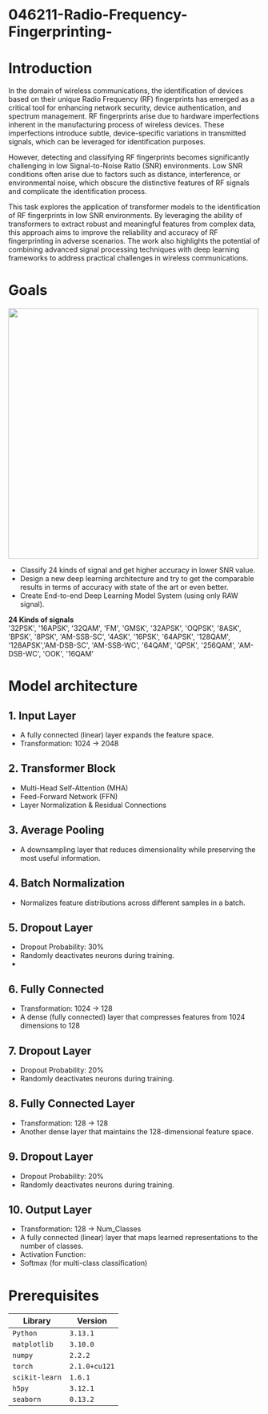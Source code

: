 # 046211-Radio-Frequency-Fingerprinting-
# Introduction
In the domain of wireless communications, the identification of devices based on their unique Radio Frequency (RF) fingerprints has emerged as a critical tool for enhancing network security, device authentication, and spectrum management. RF fingerprints arise due to hardware imperfections inherent in the manufacturing process of wireless devices. These imperfections introduce subtle, device-specific variations in transmitted signals, which can be leveraged for identification purposes.

However, detecting and classifying RF fingerprints becomes significantly challenging in low Signal-to-Noise Ratio (SNR) environments. Low SNR conditions often arise due to factors such as distance, interference, or environmental noise, which obscure the distinctive features of RF signals and complicate the identification process.

This task explores the application of transformer models to the identification of RF fingerprints in low SNR environments. By leveraging the ability of transformers to extract robust and meaningful features from complex data, this approach aims to improve the reliability and accuracy of RF fingerprinting in adverse scenarios. The work also highlights the potential of combining advanced signal processing techniques with deep learning frameworks to address practical challenges in wireless communications.

# Goals
<img src="https://github.com/alexivaner/Deep-Learning-Based-Radio-Signal-Classification/raw/main/Submission/Final/Kinds%20of%20Signal.png" width="500"><br>

* Classify 24 kinds of signal and get higher accuracy in lower SNR value.
* Design a new deep learning architecture and try to get the comparable results in terms of accuracy with state of the art or even better.
* Create End-to-end Deep Learning Model System (using only RAW signal).

**24 Kinds of signals** <br>
'32PSK', '16APSK', '32QAM', 'FM', 'GMSK', '32APSK', 'OQPSK', '8ASK', 'BPSK', '8PSK', 'AM-SSB-SC', '4ASK', '16PSK', '64APSK', '128QAM', '128APSK','AM-DSB-SC', 'AM-SSB-WC', '64QAM', 'QPSK', '256QAM', 'AM-DSB-WC', 'OOK', '16QAM'

# Model architecture
## 1. Input Layer
- A fully connected (linear) layer expands the feature space.
- Transformation: 1024 → 2048

## 2. Transformer Block
-  Multi-Head Self-Attention (MHA)
- Feed-Forward Network (FFN)
- Layer Normalization & Residual Connections
  
## 3.  Average Pooling
- A downsampling layer that reduces dimensionality while preserving the most useful information.
 
## 4. Batch Normalization
- Normalizes feature distributions across different samples in a batch.

## 5. Dropout Layer
- Dropout Probability: 30%
- Randomly deactivates neurons during training.
- 
## 6. Fully Connected 
- Transformation: 1024 → 128
- A dense (fully connected) layer that compresses features from 1024 dimensions to 128

## 7. Dropout Layer
- Dropout Probability: 20%
- Randomly deactivates neurons during training.

## 8. Fully Connected Layer
- Transformation: 128 → 128
- Another dense layer that maintains the 128-dimensional feature space.

## 9. Dropout Layer
- Dropout Probability: 20%
- Randomly deactivates neurons during training.

## 10. Output Layer
- Transformation: 128 → Num_Classes
- A fully connected (linear) layer that maps learned representations to the number of classes.
- Activation Function:
- Softmax (for multi-class classification)

# Prerequisites
|Library         | Version |
|--------------------|----|
|`Python`| `3.13.1`|
|`matplotlib`| `3.10.0`|
|`numpy`| `2.2.2`|
|`torch`| `2.1.0+cu121`|
|`scikit-learn`| `1.6.1`|
|`h5py`| `3.12.1`|
|`seaborn`| `0.13.2` |



